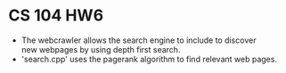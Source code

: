 # CS 104 HW6

- The webcrawler allows the search engine to include to discover<br />
 new webpages by using depth first search.<br />
- 'search.cpp' uses the pagerank algorithm to find relevant web pages.<br />
